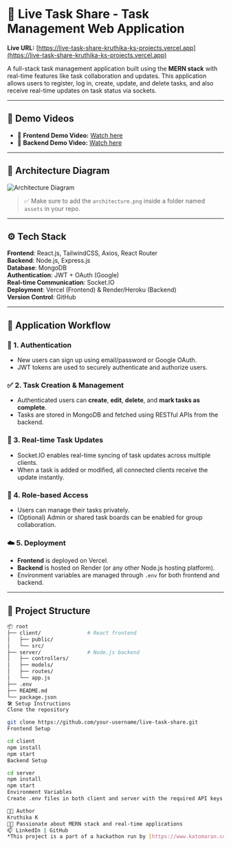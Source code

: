 # 📝 Live Task Share - Task Management Web Application

**Live URL:** [https://live-task-share-kruthika-ks-projects.vercel.app](https://live-task-share-kruthika-ks-projects.vercel.app)

A full-stack task management application built using the **MERN stack** with real-time features like task collaboration and updates. This application allows users to register, log in, create, update, and delete tasks, and also receive real-time updates on task status via sockets.

---

## 🎥 Demo Videos

- 🔷 **Frontend Demo Video:** [Watch here](https://your-demo-link-frontend.com)
- 🔷 **Backend Demo Video:** [Watch here](https://your-demo-link-backend.com)

---

## 🧠 Architecture Diagram

![Architecture Diagram](C:\Users\kruth\Downloads\Architecture.png.jpg)

> ✅ Make sure to add the `architecture.png` inside a folder named `assets` in your repo.

---

## ⚙️ Tech Stack

**Frontend**: React.js, TailwindCSS, Axios, React Router  
**Backend**: Node.js, Express.js  
**Database**: MongoDB  
**Authentication**: JWT + OAuth (Google)  
**Real-time Communication**: Socket.IO  
**Deployment**: Vercel (Frontend) & Render/Heroku (Backend)  
**Version Control**: GitHub  

---

## 🔁 Application Workflow

### 🧩 1. **Authentication**
- New users can sign up using email/password or Google OAuth.
- JWT tokens are used to securely authenticate and authorize users.

### ✅ 2. **Task Creation & Management**
- Authenticated users can **create**, **edit**, **delete**, and **mark tasks as complete**.
- Tasks are stored in MongoDB and fetched using RESTful APIs from the backend.

### 🔄 3. **Real-time Task Updates**
- Socket.IO enables real-time syncing of task updates across multiple clients.
- When a task is added or modified, all connected clients receive the update instantly.

### 🔐 4. **Role-based Access**
- Users can manage their tasks privately.
- (Optional) Admin or shared task boards can be enabled for group collaboration.

### ☁️ 5. **Deployment**
- **Frontend** is deployed on Vercel.
- **Backend** is hosted on Render (or any other Node.js hosting platform).
- Environment variables are managed through `.env` for both frontend and backend.

---

## 📂 Project Structure

```bash
📦 root
├── client/               # React frontend
│   ├── public/
│   └── src/
├── server/               # Node.js backend
│   ├── controllers/
│   ├── models/
│   ├── routes/
│   └── app.js
├── .env
├── README.md
└── package.json
🛠️ Setup Instructions
Clone the repository

git clone https://github.com/your-username/live-task-share.git
Frontend Setup

cd client
npm install
npm start
Backend Setup

cd server
npm install
npm start
Environment Variables
Create .env files in both client and server with the required API keys and secrets.

🧑‍💻 Author
Kruthika K
👩‍💻 Passionate about MERN stack and real-time applications
📫 LinkedIn | GitHub
*This project is a part of a hackathon run by [https://www.katomaran.com](https://www.katomaran.com)*
